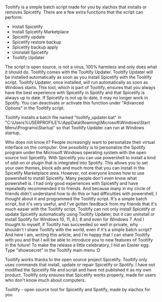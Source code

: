 Tooltify is a simple batch script made for you by xlachox that installs or removes Spicetify.
There are a few extra functions that the script can perform:

- Install Spicetify
- Install Spicetify Marketplace
- Spicetify update
- Spicetify restore backup
- Spicetify backup apply
- Uninstall Spicetify
- Tooltify Updater

The script is open source, is not a virus, 100% harmless and only does what it should do.
Tooltify comes with the Tooltify Updater. Tooltify Updater will be installed automatically as soon as you install Spicetify with the Tooltify script. Tooltify Updater, once installed, will run automatically as soon as Windows starts. This tool, which is part of Tooltify, ensures that you always have the best experience with Spicetify in Spotify and that Spicetify is always up to date. If Spicetify is not up to date, it may no longer work in Spotify. You can deactivate or activate this function under "Advanced Options" in the Tooltify script.

Tooltify installs a batch file named "tooltify_updater.bat" in "C:\Users\%USERPROFILE%\AppData\Roaming\Microsoft\Windows\Start Menu\Programs\Startup" so that Tooltify Updater can run at Windows startup.

Who does not know it? People increasingly want to personalize their virtual interface on the computer. One possibility is to personalize the Spotify program under the Microsoft Windows operating system with the open source tool Spicetify. With Spicetify you can use powershell to install a kind of add-on or plugin that is integrated into Spotify. This allows you to set your own themes, block ads and much more that you can install in the Spicetify Marketplace area. However, not everyone knows how to use powershell to install Spicetify. Many people don't even know what powershell is. I had only good experiences with Spicetify and have repeatedly recommended it to friends. And because many in my circle of friends didn't understand how to do this or had difficulties with powershell, I thought about it and programmed the Tooltify script. It's a simple batch script, but it's very useful, and I've gotten feedback from my friends that it's much easier with the Tooltify script. Tooltify can not only install Spicetify or update Spicetify automatically using Tooltify Updater, but it can uninstall or install Spotify for Windows 10, 11, 8.1, 8 and even for Windows 7. And I thought to myself, if Tooltify has succeeded so well in private, why shouldn't I share Tooltify with the world, even if it's a simple batch script? And here I am, writing this article, and I'm happy that I can share Tooltify with you and that I will be able to introduce you to new features of Tooltify in the future! To make the release a little celebratory, I hid an Easter egg. Type "showsecret" in the Tooltify main menu :D

Tooltify works thanks to the open source project Spicetify. Tooltify only uses commands that install, update or repair Spicetify or Spotify. I have not modified the Spicetify file and script and have not published it as my own product. Tooltify only ensures that Spicetify works properly, made for users who don't know much about computers.

Tooltify - open source tool for Spicetify and Spotify, made by xlachox for you
